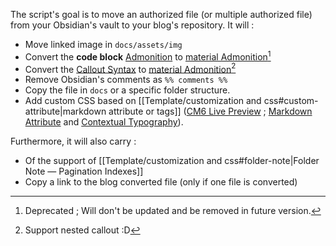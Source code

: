 The script's goal is to move an authorized file (or multiple authorized file) from your Obsidian's vault to your blog's repository. It will :
- Move linked image in `docs/assets/img`
- Convert the **code block** [Admonition](https://github.com/valentine195/obsidian-admonition) to [material Admonition](https://squidfunk.github.io/mkdocs-material/reference/admonitions/)[^1]
- Convert the [Callout Syntax](https://help.obsidian.md/How+to/Use+callouts) to [material Admonition](https://squidfunk.github.io/mkdocs-material/reference/admonitions/)[^2]
- Remove Obsidian's comments as `%% comments %%`
- Copy the file in `docs` or a specific folder structure. 
- Add custom CSS based on  [[Template/customization and css#custom-attribute|markdown attribute or tags]] ([CM6 Live Preview](https://github.com/nothingislost/obsidian-cm6-attributes) ; [Markdown Attribute](https://github.com/valentine195/obsidian-markdown-attributes) and [Contextual Typography](https://github.com/mgmeyers/obsidian-contextual-typography)). 

Furthermore, it will also carry :
- Of the support of [[Template/customization and css#folder-note|Folder Note — Pagination Indexes]]
- Copy a link to the blog converted file (only if one file is converted)

[^1]: Deprecated ; Will don't be updated and be removed in future version. 
[^2]: Support nested callout :D